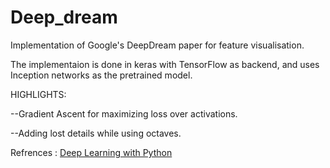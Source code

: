 # Deep_dream
Implementation of Google's DeepDream paper for feature visualisation.

The implementaion is done in keras with TensorFlow as backend, and uses Inception networks as the pretrained model.

HIGHLIGHTS:

--Gradient Ascent for maximizing loss over activations.

--Adding lost details while using octaves.

Refrences : [Deep Learning with Python](https://www.manning.com/books/deep-learning-with-python?a_aid=keras&a_bid=76564dff)
